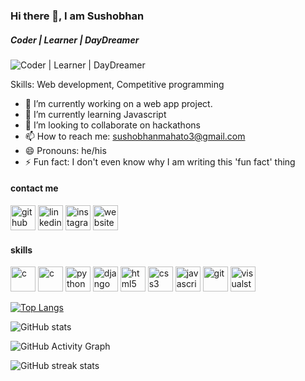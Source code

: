 ### Hi there 👋,  I am Sushobhan
##### Coder | Learner | DayDreamer
![Coder | Learner | DayDreamer](https://res.cloudinary.com/practicaldev/image/fetch/s--qNR8GvkU--/c_imagga_scale,f_auto,fl_progressive,h_420,q_auto,w_1000/https://raw.githubusercontent.com/lk-geimfari/lk-geimfari.github.io/master/assets/images/posts/rrm-post.png)


Skills: Web development, Competitive programming

- 🔭 I’m currently working on a web app project. 
- 🌱 I’m currently learning Javascript 
- 👯 I’m looking to collaborate on hackathons 
- 📫 How to reach me: [sushobhanmahato3@gmail.com](mailto:sushobhanmahato3@gmail.com) 
- 😄 Pronouns: he/his 
- ⚡ Fun fact: I don't even know why I am writing this 'fun fact' thing

#### contact me
[<img src='https://cdn.jsdelivr.net/npm/simple-icons@3.0.1/icons/github.svg' alt='github' height='40'>](https://github.com/SushobhanMahato)  [<img src='https://cdn.jsdelivr.net/npm/simple-icons@3.0.1/icons/linkedin.svg' alt='linkedin' height='40'>](https://www.linkedin.com/in/SushobhanMahato/)  [<img src='https://cdn.jsdelivr.net/npm/simple-icons@3.0.1/icons/instagram.svg' alt='instagram' height='40'>](https://www.instagram.com/sushobhan_mahato/)  [<img src='https://cdn.jsdelivr.net/npm/simple-icons@3.0.1/icons/icloud.svg' alt='website' height='40'>](https://sushobhanmahato.github.io/)
#### skills
[<img src='https://cdn.jsdelivr.net/npm/simple-icons@3.0.1/icons/c.svg' alt='c' height='40'>](https://devdocs.io/c/)  [<img src='https://cdn.jsdelivr.net/npm/simple-icons@3.0.1/icons/cplusplus.svg' alt='c' height='40'>](http://www.cplusplus.org/)  [<img src='https://cdn.jsdelivr.net/npm/simple-icons@3.0.1/icons/python.svg' alt='python' height='40'>](https://www.python.org/)  [<img src='https://cdn.jsdelivr.net/npm/simple-icons@3.0.1/icons/django.svg' alt='django' height='40'>](https://www.djangoproject.com/)  [<img src='https://cdn.jsdelivr.net/npm/simple-icons@3.0.1/icons/html5.svg' alt='html5' height='40'>](https://html.com/)  [<img src='https://cdn.jsdelivr.net/npm/simple-icons@3.0.1/icons/css3.svg' alt='css3' height='40'>](https://www.css3.info/)  [<img src='https://cdn.jsdelivr.net/npm/simple-icons@3.0.1/icons/javascript.svg' alt='javascript' height='40'>](https://www.javascript.com/)  [<img src='https://cdn.jsdelivr.net/npm/simple-icons@3.0.1/icons/git.svg' alt='git' height='40'>](https://git-scm.com/downloads)  [<img src='https://cdn.jsdelivr.net/npm/simple-icons@3.0.1/icons/visualstudiocode.svg' alt='visualstudiocode' height='40'>](https://code.visualstudio.com/)  

[![Top Langs](https://github-readme-stats.vercel.app/api/top-langs/?username=SushobhanMahato)](https://github.com/anuraghazra/github-readme-stats)

![GitHub stats](https://github-readme-stats.vercel.app/api?username=SushobhanMahato&show_icons=true)  

![GitHub Activity Graph](https://activity-graph.herokuapp.com/graph?username=SushobhanMahato)  

![GitHub streak stats](https://github-readme-streak-stats.herokuapp.com/?user=SushobhanMahato)  

